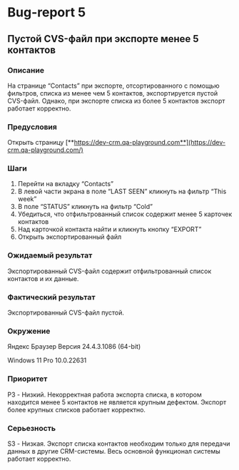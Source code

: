 # Bug-report 5

## Пустой CVS-файл при экспорте менее 5 контактов

### Описание

На странице “Contacts” при экспорте, отсортированного с помощью фильтров, списка из менее чем 5 контактов, экспортируется пустой CVS-файл. Однако, при экспорте списка из более 5 контактов экспорт работает корректно.

### **Предусловия**

Открыть страницу [**https://dev-crm.qa-playground.com**](https://dev-crm.qa-playground.com/)

### Шаги

1. Перейти на вкладку “Contacts”
2. В левой части экрана в поле “LAST SEEN” кликнуть на фильтр “This week”
3. В поле “STATUS” кликнуть на фильтр “Cold”
4. Убедиться, что отфильтрованный список содержит менее 5 карточек контактов
5. Над карточкой контакта найти и кликнуть кнопку “EXPORT”
6. Открыть экспортированный файл

### Ожидаемый результат

Экспортированный CVS-файл содержит отфильтрованный список контактов и их данные.

### Фактический результат

Экспортированный CVS-файл пустой.

### Окружение

Яндекс Браузер Версия 24.4.3.1086 (64-bit)

Windows 11 Pro 10.0.22631

### Приоритет

P3 - Низкий. Некорректная работа экспорта списка, в котором находится менее 5 контактов не является крупным дефектом. Экспорт более крупных списков работает корректно. 

### Серьезность

S3 - Низкая. Экспорт списка контактов необходим только для передачи данных в другие CRM-системы. Весь основной функционал системы работает корректно.